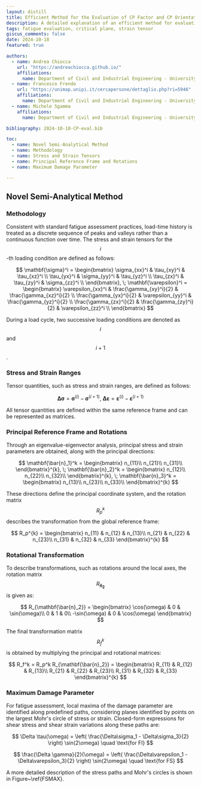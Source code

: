 ```yaml
---
layout: distill
title: Efficient Method for the Evaluation of CP Factor and CP Orientation
description: A detailed explanation of an efficient method for evaluating the Critical Plane (CP) factor and orientation.
tags: fatigue evaluation, critical plane, strain tensor
giscus_comments: false
date: 2024-10-18
featured: true

authors:
  - name: Andrea Chiocca
    url: "https://andreachiocca.github.io/"
    affiliations:
      name: Department of Civil and Industrial Engineering - University of Pisa
  - name: Francesco Frendo
    url: "https://unimap.unipi.it/cercapersone/dettaglio.php?ri=5946"
    affiliations:
      name: Department of Civil and Industrial Engineering - University of Pisa
  - name: Michele Sgamma
    affiliations:
      name: Department of Civil and Industrial Engineering - University of Pisa

bibliography: 2024-10-18-CP-eval.bib

toc:
  - name: Novel Semi-Analytical Method
  - name: Methodology
  - name: Stress and Strain Tensors
  - name: Principal Reference Frame and Rotations
  - name: Maximum Damage Parameter

---
```

## Novel Semi-Analytical Method

### Methodology

Consistent with standard fatigue assessment practices, load-time history is treated as a discrete sequence of peaks and valleys rather than a continuous function over time. The stress and strain tensors for the $$ i $$-th loading condition are defined as follows:

$$
\mathbf{\sigma}^i =
\begin{bmatrix}
\sigma_{xx}^i & \tau_{xy}^i & \tau_{xz}^i \\
\tau_{yx}^i & \sigma_{yy}^i & \tau_{yz}^i \\
\tau_{zx}^i & \tau_{zy}^i & \sigma_{zz}^i \\
\end{bmatrix}, \;
\mathbf{\varepsilon}^i =
\begin{bmatrix}
\varepsilon_{xx}^i & \frac{\gamma_{xy}^i}{2} & \frac{\gamma_{xz}^i}{2} \\
\frac{\gamma_{yx}^i}{2} & \varepsilon_{yy}^i & \frac{\gamma_{yz}^i}{2} \\
\frac{\gamma_{zx}^i}{2} & \frac{\gamma_{zy}^i}{2} & \varepsilon_{zz}^i \\
\end{bmatrix}
$$

During a load cycle, two successive loading conditions are denoted as $$ i $$ and $$ i+1 $$.

### Stress and Strain Ranges

Tensor quantities, such as stress and strain ranges, are defined as follows:

$$
\mathbf{\Delta \sigma} = \mathbf{\sigma}^{(i)} - \mathbf{\sigma}^{(i+1)}, \: \mathbf{\Delta \varepsilon} = \mathbf{\varepsilon}^{(i)} - \mathbf{\varepsilon}^{(i+1)}
$$

All tensor quantities are defined within the same reference frame and can be represented as matrices.

### Principal Reference Frame and Rotations

Through an eigenvalue-eigenvector analysis, principal stress and strain parameters are obtained, along with the principal directions:

$$
\mathbf{\bar{n}_1}^k =
\begin{bmatrix}
n_{11}\\
n_{21}\\
n_{31}\\
\end{bmatrix}^{k}, \;
\mathbf{\bar{n}_2}^k =
\begin{bmatrix}
n_{12}\\
n_{22}\\
n_{32}\\
\end{bmatrix}^{k}, \;
\mathbf{\bar{n}_3}^k =
\begin{bmatrix}
n_{13}\\
n_{23}\\
n_{33}\\
\end{bmatrix}^{k}
$$

These directions define the principal coordinate system, and the rotation matrix $$ R_p^k $$ describes the transformation from the global reference frame:

$$
R_p^{k} =
\begin{bmatrix}
n_{11} & n_{12} & n_{13}\\
n_{21} & n_{22} & n_{23}\\
n_{31} & n_{32} & n_{33}
\end{bmatrix}^{k}
$$

### Rotational Transformation

To describe transformations, such as rotations around the local axes, the rotation matrix $$ R_{\mathbf{\bar{n}_2}} $$ is given as:

$$
R_{\mathbf{\bar{n}_2}} =
\begin{bmatrix}
\cos(\omega) & 0 & \sin(\omega)\\
0 & 1 & 0\\
-\sin(\omega) & 0 & \cos(\omega)
\end{bmatrix}
$$

The final transformation matrix $$ R_f^k $$ is obtained by multiplying the principal and rotational matrices:

$$
R_f^k = R_p^k R_{\mathbf{\bar{n}_2}} =
\begin{bmatrix}
R_{11} & R_{12} & R_{13}\\
R_{21} & R_{22} & R_{23}\\
R_{31} & R_{32} & R_{33}
\end{bmatrix}^{k}
$$

### Maximum Damage Parameter

For fatigue assessment, local maxima of the damage parameter are identified along predefined paths, considering planes identified by points on the largest Mohr's circle of stress or strain. Closed-form expressions for shear stress and shear strain variations along these paths are:

$$
\Delta \tau(\omega) = \left( \frac{\Delta\sigma_1 - \Delta\sigma_3}{2} \right) \sin(2\omega) \quad \text{for FI}
$$

$$
\frac{\Delta \gamma}{2}(\omega) = \left( \frac{\Delta\varepsilon_1 - \Delta\varepsilon_3}{2} \right) \sin(2\omega) \quad \text{for FS}
$$

A more detailed description of the stress paths and Mohr's circles is shown in Figure~\ref{FSMAX}.